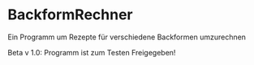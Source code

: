 # BackformRechner
Ein Programm um Rezepte für verschiedene Backformen umzurechnen

Beta v 1.0:
Programm ist zum Testen Freigegeben!
